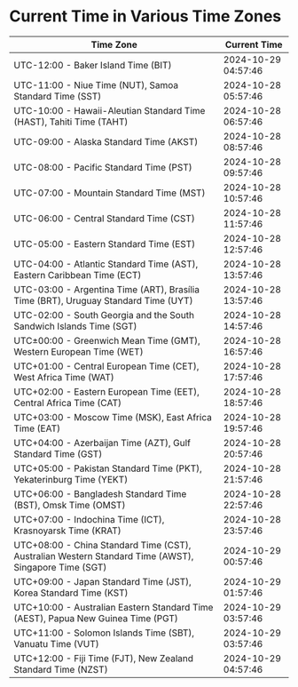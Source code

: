 # Current Time in Various Time Zones

| Time Zone | Current Time |
|-----------|--------------|
| UTC-12:00 - Baker Island Time (BIT) | 2024-10-29 04:57:46 |
| UTC-11:00 - Niue Time (NUT), Samoa Standard Time (SST) | 2024-10-28 05:57:46 |
| UTC-10:00 - Hawaii-Aleutian Standard Time (HAST), Tahiti Time (TAHT) | 2024-10-28 06:57:46 |
| UTC-09:00 - Alaska Standard Time (AKST) | 2024-10-28 08:57:46 |
| UTC-08:00 - Pacific Standard Time (PST) | 2024-10-28 09:57:46 |
| UTC-07:00 - Mountain Standard Time (MST) | 2024-10-28 10:57:46 |
| UTC-06:00 - Central Standard Time (CST) | 2024-10-28 11:57:46 |
| UTC-05:00 - Eastern Standard Time (EST) | 2024-10-28 12:57:46 |
| UTC-04:00 - Atlantic Standard Time (AST), Eastern Caribbean Time (ECT) | 2024-10-28 13:57:46 |
| UTC-03:00 - Argentina Time (ART), Brasília Time (BRT), Uruguay Standard Time (UYT) | 2024-10-28 13:57:46 |
| UTC-02:00 - South Georgia and the South Sandwich Islands Time (SGT) | 2024-10-28 14:57:46 |
| UTC±00:00 - Greenwich Mean Time (GMT), Western European Time (WET) | 2024-10-28 16:57:46 |
| UTC+01:00 - Central European Time (CET), West Africa Time (WAT) | 2024-10-28 17:57:46 |
| UTC+02:00 - Eastern European Time (EET), Central Africa Time (CAT) | 2024-10-28 18:57:46 |
| UTC+03:00 - Moscow Time (MSK), East Africa Time (EAT) | 2024-10-28 19:57:46 |
| UTC+04:00 - Azerbaijan Time (AZT), Gulf Standard Time (GST) | 2024-10-28 20:57:46 |
| UTC+05:00 - Pakistan Standard Time (PKT), Yekaterinburg Time (YEKT) | 2024-10-28 21:57:46 |
| UTC+06:00 - Bangladesh Standard Time (BST), Omsk Time (OMST) | 2024-10-28 22:57:46 |
| UTC+07:00 - Indochina Time (ICT), Krasnoyarsk Time (KRAT) | 2024-10-28 23:57:46 |
| UTC+08:00 - China Standard Time (CST), Australian Western Standard Time (AWST), Singapore Time (SGT) | 2024-10-29 00:57:46 |
| UTC+09:00 - Japan Standard Time (JST), Korea Standard Time (KST) | 2024-10-29 01:57:46 |
| UTC+10:00 - Australian Eastern Standard Time (AEST), Papua New Guinea Time (PGT) | 2024-10-29 03:57:46 |
| UTC+11:00 - Solomon Islands Time (SBT), Vanuatu Time (VUT) | 2024-10-29 03:57:46 |
| UTC+12:00 - Fiji Time (FJT), New Zealand Standard Time (NZST) | 2024-10-29 04:57:46 |
